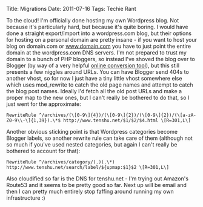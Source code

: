 Title: Migrations
Date: 2011-07-16
Tags: Techie Rant

To the cloud!
I'm officially done hosting my own Wordpress blog. Not because it's particularly hard, but because it's quite boring. I would have done a straight export/import into a wordpress.com blog, but their options for hosting on a personal domain are pretty insane - if you want to host your blog on domain.com or www.domain.com you have to just point the entire domain at the wordpress.com DNS servers.
I'm not prepared to trust my domain to a bunch of PHP bloggers, so instead I've shoved the blog over to Blogger (by way of a very helpful [online conversion tool](http://wordpress2blogger.appspot.com/)), but this still presents a few niggles around URLs.
You can have Blogger send 404s to another vhost, so for now I just have a tiny little vhost somewhere else which uses mod\_rewrite to catch the old page names and attempt to catch the blog post names. Ideally I'd fetch all the old post URLs and make a proper map to the new ones, but I can't really be bothered to do that, so I just went for the approximate:

```
RewriteRule ^/archives/(\[0-9\]{4})/(\[0-9\]{2})/(\[0-9\]{2})/(\[a-zA-Z0-9\\-\]{1,39}).\*$ http://www.tenshu.net/$1/$2/$4.html \[R=301,L\]
```

Another obvious sticking point is that Wordpress categories become Blogger labels, so another rewrite rule can take care of them (although not so much if you've used nested categories, but again I can't really be bothered to account for that):

```
RewriteRule ^/archives/category/(.)(.\*) http://www.tenshu.net/search/label/${upmap:$1}$2 \[R=301,L\]
```

Also cloudified so far is the DNS for tenshu.net - I'm trying out Amazon's Route53 and it seems to be pretty good so far. Next up will be email and then I can pretty much entirely stop faffing around running my own infrastructure :)
